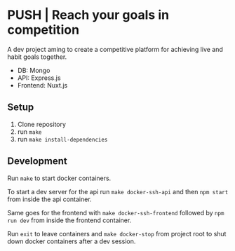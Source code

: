 # PUSH | Reach your goals in competition

A dev project aming to create a competitive platform for achieving live and habit goals together.

- DB: Mongo
- API: Express.js
- Frontend: Nuxt.js

## Setup
1. Clone repository
2. run `make`
3. run `make install-dependencies`

## Development
Run `make` to start docker containers.

To start a dev server for the api run `make docker-ssh-api` and then `npm start` from inside the api container.

Same goes for the frontend with `make docker-ssh-frontend` followed by `npm run dev` from inside the frontend container.

Run `exit` to leave containers and `make docker-stop` from project root to shut down docker containers after a dev session.
